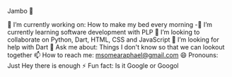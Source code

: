  Jambo 👋






 🔭 I’m currently working on: How to make my bed every morning 
 -🌱 I’m currently learning software development with PLP
 👯 I’m looking to collaborate on Python, Dart, HTML, CSS and JavaScript 
 🤔 I’m looking for help with Dart
 💬 Ask me about: Things I don't know so that we can lookout together 
 📫 How to reach me: msomearaphael@gmail.com
 😄 Pronouns: Just Hey there is enough 
 ⚡ Fun fact: Is it Google or Googol

